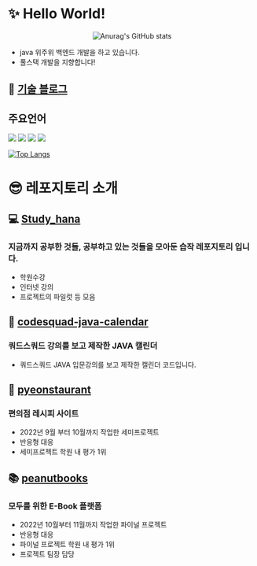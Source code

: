 

# ✨ Hello World! 
<div align="center">
  
  ![Anurag's GitHub stats](https://github-readme-stats.vercel.app/api?username=hana78786&show_icons=true&theme=radical)
  
</div>

  - java 위주위 백엔드 개발을 하고 있습니다.
  - 풀스택 개발을 지향합니다!

## 📑 [기술 블로그](https://velog.io/@hana78786) 

 ## 주요언어
 <div>
   <img src="https://img.shields.io/badge/java-007396?style=for-the-badge&logo=java&logoColor=white">
   <img src="https://img.shields.io/badge/html5-E34F26?style=for-the-badge&logo=html5&logoColor=white">
   <img src="https://img.shields.io/badge/javascript-F7DF1E?style=for-the-badge&logo=javascript&logoColor=black">
   <img src="https://img.shields.io/badge/css-1572B6?style=for-the-badge&logo=css3&logoColor=white">
 </div>
 
 [![Top Langs](https://github-readme-stats.vercel.app/api/top-langs/?username=hana78786&layout=compact)](https://github.com/anuraghazra/github-readme-stats)
 

 
# 😎 레포지토리 소개
## 💻 [Study_hana](https://github.com/hana78786/Study_hana)
### 지금까지 공부한 것들, 공부하고 있는 것들을 모아둔 습작 레포지토리 입니다.
- 학원수강 
- 인터넷 강의
- 프로젝트의 파일럿 등 모음

## 📆 [codesquad-java-calendar](https://github.com/hana78786/codesquad-java-calendar)
### 쿼드스쿼드 강의를 보고 제작한 JAVA 캘린더
- 쿼드스쿼드 JAVA 입문강의를 보고 제작한 캘린더 코드입니다.
 
## 🍱 [pyeonstaurant](https://github.com/hana78786/pyeonstaurant)
### 편의점 레시피 사이트
- 2022년 9월 부터 10월까지 작업한 세미프로젝트
- 반응형 대응
- 세미프로젝트 학원 내 평가 1위


## 📚 [peanutbooks](https://github.com/hana78786/peanutbooks)
### 모두를 위한 E-Book 플랫폼
- 2022년 10월부터 11월까지 작업한 파이널 프로젝트
- 반응형 대응
- 파이널 프로젝트 학원 내 평가 1위
- 프로젝트 팀장 담당




<!--
**hana78786/hana78786** is a ✨ _special_ ✨ repository because its `README.md` (this file) appears on your GitHub profile.

Here are some ideas to get you started:

- 🔭 I’m currently working on ...
- 🌱 I’m currently learning ...
- 👯 I’m looking to collaborate on ...
- 🤔 I’m looking for help with ...
- 💬 Ask me about ...
- 📫 How to reach me: ...
- 😄 Pronouns: ...
- ⚡ Fun fact: ...
-->
